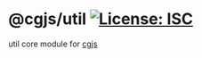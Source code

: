 # @cgjs/util [![License: ISC](https://img.shields.io/badge/License-ISC-yellow.svg)](https://opensource.org/licenses/ISC)

util core module for [cgjs](https://github.com/cgjs/cgjs)
